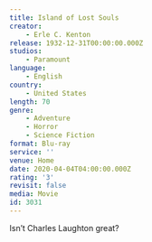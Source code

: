 ```yaml
---
title: Island of Lost Souls
creator:
    - Erle C. Kenton
release: 1932-12-31T00:00:00.000Z
studios:
    - Paramount
language:
    - English
country:
    - United States
length: 70
genre:
    - Adventure
    - Horror
    - Science Fiction
format: Blu-ray
service: ''
venue: Home
date: 2020-04-04T04:00:00.000Z
rating: '3'
revisit: false
media: Movie
id: 3031
---
```


Isn’t Charles Laughton great?
